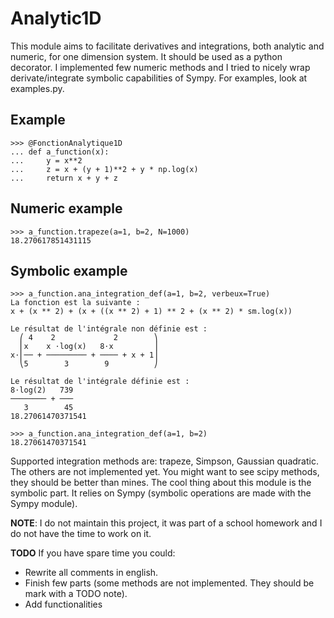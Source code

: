 # Analytic1D

This module aims to facilitate derivatives and integrations, both analytic and numeric, for one dimension system. It should be used as a python decorator. I implemented few numeric methods and I tried to nicely wrap derivate/integrate symbolic capabilities of Sympy. For examples, look at examples.py.


## Example


    >>> @FonctionAnalytique1D
    ... def a_function(x):
    ...     y = x**2
    ...     z = x + (y + 1)**2 + y * np.log(x)
    ...     return x + y + z
    

## Numeric example


    >>> a_function.trapeze(a=1, b=2, N=1000)
    18.270617851431115


## Symbolic example


    >>> a_function.ana_integration_def(a=1, b=2, verbeux=True)
    La fonction est la suivante :
    x + (x ** 2) + (x + ((x ** 2) + 1) ** 2 + (x ** 2) * sm.log(x))

    Le résultat de l'intégrale non définie est :
      ⎛ 4    2             2        ⎞
      ⎜x    x ⋅log(x)   8⋅x         ⎟
    x⋅⎜── + ───────── + ──── + x + 1⎟
      ⎝5        3        9          ⎠

    Le résultat de l'intégrale définie est :
    8⋅log(2)   739
    ──────── + ───
       3        45
    18.27061470371541

    >>> a_function.ana_integration_def(a=1, b=2)
    18.27061470371541


Supported integration methods are: trapeze, Simpson, Gaussian quadratic. The others are not implemented yet. You might want to see scipy methods, they should be better than mines. The cool thing about this module is the symbolic part. It relies on Sympy (symbolic operations are made with the Sympy module).



__NOTE__: I do not maintain this project, it was part of a school homework and I do not have the time to work on it.


__TODO__ If you have spare time you could:

* Rewrite all comments in english.
* Finish few parts (some methods are not implemented. They should be mark with a TODO note).
* Add functionalities


